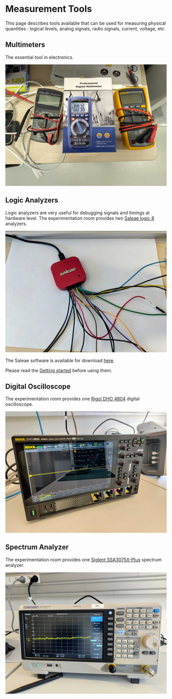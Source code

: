 # Measurement Tools

This page describes tools available that can be used for measuring physical quantities :
logical levels, analog signals, radio signals, current, voltage, etc

## Multimeters

The essential tool in electronics.

![](./images/multimeter.jpg)

## Logic Analyzers

Logic analyzers are very useful for debugging signals and timings at hardware level.
The experimentation room provides two [Saleae logic 8](https://www.saleae.com/products/saleae-logic-pro-8) analyzers.

![](./images/saleae.jpg)

The Saleae software is available for download [here](https://www.saleae.com/pages/downloads).

Please read the [Getting started](https://support.saleae.com/getting-started) before using them.

## Digital Oscilloscope

The experimentation room provides one
[Rigol DHO 4804](https://www.rigolna.com/products/digital-oscilloscopes/dho4000) digital oscilloscope.

![](./images/rigol.jpg)

## Spectrum Analyzer

The experimentation room provides one
[Siglent SSA3075X-Plus](https://www.siglent.fr/ssa3000x-3000x-plus-serie/60937-267-analyseur-de-spectres-75-ghz-avec-tracking-generator-tg-et-preamplificateur-en-standard.html)
spectrum analyzer.

![](./images/siglent.jpg)
